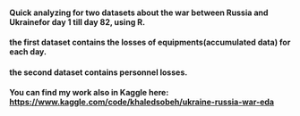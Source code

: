#### Quick analyzing for two datasets about the war between Russia and Ukrainefor day 1 till day 82, using R.
#### the first dataset contains the losses of equipments(accumulated data) for each day.
#### the second dataset contains personnel losses. 
#### You can find my work also in Kaggle here: https://www.kaggle.com/code/khaledsobeh/ukraine-russia-war-eda 
